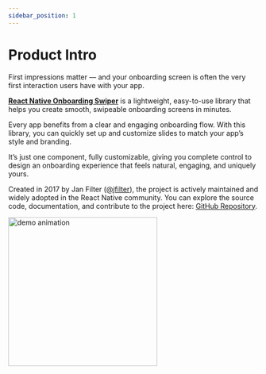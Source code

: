 ```yaml
---
sidebar_position: 1
---
```


# Product Intro

First impressions matter — and your onboarding screen is often the very first interaction users have with your app.  

**[React Native Onboarding Swiper](https://www.npmjs.com/package/react-native-onboarding-swiper?activeTab=readme)** is a lightweight, easy-to-use library that helps you create smooth, swipeable onboarding screens in minutes.  

Every app benefits from a clear and engaging onboarding flow. With this library, you can quickly set up and customize slides to match your app’s style and branding.  

It’s just one component, fully customizable, giving you complete control to design an onboarding experience that feels natural, engaging, and uniquely yours.  

Created in 2017 by Jan Filter ([@jfilter](https://github.com/jfilter)), the project is actively maintained and widely adopted in the React Native community. You can explore the source code, documentation, and contribute to the project here: [GitHub Repository](https://github.com/jfilter/react-native-onboarding-swiper).



<div style={{ display: "flex", justifyContent: "center" }}>
  <img src="/videos/demo.gif" alt="demo animation" width="300" />
</div>
